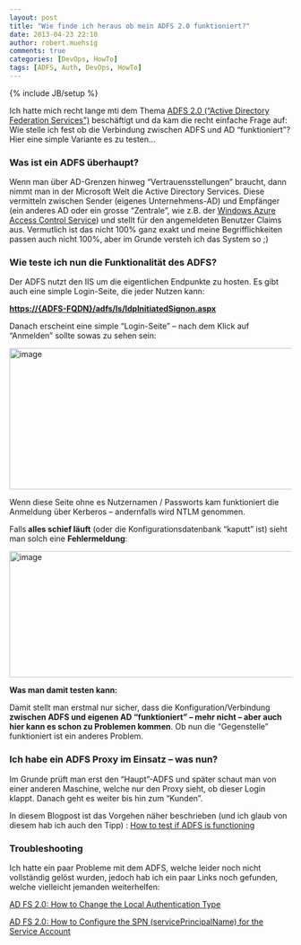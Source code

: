 ```yaml
---
layout: post
title: "Wie finde ich heraus ob mein ADFS 2.0 funktioniert?"
date: 2013-04-23 22:10
author: robert.muehsig
comments: true
categories: [DevOps, HowTo]
tags: [ADFS, Auth, DevOps, HowTo]
---
```

{% include JB/setup %}
<p>Ich hatte mich recht lange mti dem Thema <a href="http://technet.microsoft.com/en-us/library/adfs2(v=ws.10).aspx">ADFS 2.0 (“Active Directory Federation Services”)</a> beschäftigt und da kam die recht einfache Frage auf: Wie stelle ich fest ob die Verbindung zwischen ADFS und AD “funktioniert”? Hier eine simple Variante es zu testen…</p> <h3>Was ist ein ADFS überhaupt?</h3> <p>Wenn man über AD-Grenzen hinweg “Vertrauensstellungen” braucht, dann nimmt man in der Microsoft Welt die Active Directory Services. Diese vermitteln zwischen Sender (eigenes Unternehmens-AD) und Empfänger (ein anderes AD oder ein grosse “Zentrale”, wie z.B. der <a href="http://en.wikipedia.org/wiki/Access_Control_Service">Windows Azure Access Control Service</a>) und stellt für den angemeldeten Benutzer Claims aus. Vermutlich ist das nicht 100% ganz exakt und meine Begrifflichkeiten passen auch nicht 100%, aber im Grunde versteh ich das System so ;)</p> <h3>Wie teste ich nun die Funktionalität des ADFS?</h3> <p>Der ADFS nutzt den IIS um die eigentlichen Endpunkte zu hosten. Es gibt auch eine simple Login-Seite, die jeder Nutzen kann:</p> <p><strong><a href="https://{ADFS-FQDN}/adfs/ls/IdpInitiatedSignon.aspx">https://{ADFS-FQDN}/adfs/ls/IdpInitiatedSignon.aspx</a></strong> <p>Danach erscheint eine simple “Login-Seite” – nach dem Klick auf “Anmelden” sollte sowas zu sehen sein: <p><a href="{{BASE_PATH}}/assets/wp-images/image1830.png"><img title="image" style="border-top: 0px; border-right: 0px; border-bottom: 0px; border-left: 0px; display: inline" border="0" alt="image" src="{{BASE_PATH}}/assets/wp-images/image_thumb983.png" width="558" height="252"></a>  <p>Wenn diese Seite ohne es Nutzernamen / Passworts kam funktioniert die Anmeldung über Kerberos – andernfalls wird NTLM genommen. <p>Falls<strong> alles schief läuft</strong> (oder die Konfigurationsdatenbank “kaputt” ist) sieht man solch eine <strong>Fehlermeldung</strong>: <p><a href="{{BASE_PATH}}/assets/wp-images/image1831.png"><img title="image" style="border-top: 0px; border-right: 0px; border-bottom: 0px; border-left: 0px; display: inline" border="0" alt="image" src="{{BASE_PATH}}/assets/wp-images/image_thumb984.png" width="550" height="225"></a>  <p><strong>Was man damit testen kann:</strong> <p>Damit stellt man erstmal nur sicher, dass die Konfiguration/Verbindung<strong> zwischen ADFS und eigenen AD “funktioniert” – mehr nicht – aber auch hier kann es schon zu Problemen kommen</strong>. Ob nun die “Gegenstelle” funktioniert ist ein anderes Problem. <h3>Ich habe ein ADFS Proxy im Einsatz – was nun?</h3> <p>Im Grunde prüft man erst den “Haupt”-ADFS und später schaut man von einer anderen Maschine, welche nur den Proxy sieht, ob dieser Login klappt. Danach geht es weiter bis hin zum “Kunden”. <p>In diesem Blogpost ist das Vorgehen näher beschrieben (und ich glaub von diesem hab ich auch den Tipp) : <a href="http://www.dagint.com/2011/10/how-to-test-if-adfs-is-functioning/">How to test if ADFS is functioning</a> <h3>Troubleshooting</h3> <p>Ich hatte ein paar Probleme mit dem ADFS, welche leider noch nicht vollständig gelöst wurden, jedoch hab ich ein paar Links noch gefunden, welche vielleicht jemanden weiterhelfen:</p> <p><a href="http://social.technet.microsoft.com/wiki/contents/articles/1600.ad-fs-2-0-how-to-change-the-local-authentication-type.aspx">AD FS 2.0: How to Change the Local Authentication Type</a></p> <p><a href="http://social.technet.microsoft.com/wiki/contents/articles/ad-fs-2-0-how-to-configure-the-spn-serviceprincipalname-for-the-service-account.aspx">AD FS 2.0: How to Configure the SPN (servicePrincipalName) for the Service Account</a></p>
